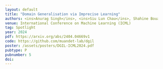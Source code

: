```yaml
---
layout: default
title: "Domain Generalisation via Imprecise Learning"
authors: <ins>Anurag Singh</ins>, <ins>Siu Lun Chau</ins>, Shahine Bouabid, <ins>Krikamol Muandet</ins>, 
venue: International Conference on Machine Learning (ICML)
tag: Spotlight
year: 2024
pdf: https://arxiv.org/abs/2404.04669v1
code: https://github.com/muandet-lab/dgil
poster: /assets/posters/DGIL-ICML2024.pdf
pubtype: P
pubnumber: 5
doi: 
---
```

